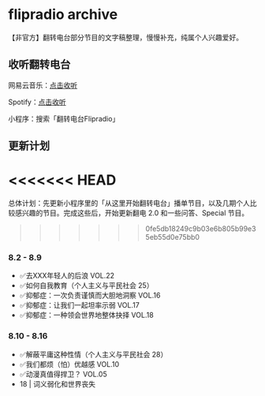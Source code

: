 # flipradio archive
【非官方】翻转电台部分节目的文字稿整理，慢慢补充，纯属个人兴趣爱好。

## 收听翻转电台
网易云音乐：[点击收听](https://music.163.com/#/djradio?id=349379092)

Spotify：[点击收听](https://open.spotify.com/show/6O2YwvuGpP2y17SpC8MM5s?si=8vmizJG5TiiyGp777xxftg)

小程序：搜索「翻转电台Flipradio」

## 更新计划

<<<<<<< HEAD
=======
总体计划：先更新小程序里的「从这里开始翻转电台」播单节目，以及几期个人比较感兴趣的节目。完成这些后，开始更新翻电 2.0 和一些问答、Special 节目。

>>>>>>> 0fe5db18249c9b03e6b805b99e35eb55d0e75bb0
### 8.2 - 8.9 
- ✅️去XXX年轻人的后浪 VOL.22
- ✅️如何自我教育（个人主义与平民社会 25）
- ✅️抑郁症：一次负责谨慎而大胆地洞察 VOL.16
- ✅️抑郁症：让我们一起坦率示弱 VOL.17
- ✅️抑郁症：一种领会世界地整体抉择 VOL.18

### 8.10 - 8.16
- ✅️解蔽平庸这种性情（个人主义与平民社会 28）
- ✅️我们都烦（怕）优越感 VOL.10
- ✅️动漫真值得捍卫？ VOL.05
- 18 | 词义弱化和世界丧失
